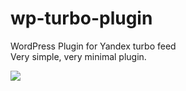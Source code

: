 # wp-turbo-plugin
WordPress Plugin for Yandex turbo feed  
Very simple, very minimal plugin.

<img src="https://i.imgur.com/7qo7aDS.png">